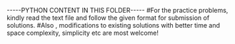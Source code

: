 -----PYTHON CONTENT IN THIS FOLDER-----
#For the practice problems, kindly read the text file and follow the given format for submission of solutions.
#Also , modifications to existing solutions with better time and space complexity, simplicity etc are most welcome!
